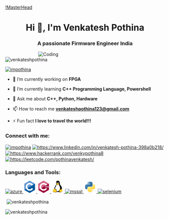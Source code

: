 [!MasterHead](http://rincondelsotfware.blogspot.com/2018/12/data-center.html)
<h1 align="center">Hi 👋, I'm Venkatesh Pothina</h1>
<h3 align="center">A passionate Firmware Engineer India</h3>
<img align="right" alt="Coding" width="400" src="https://c.tenor.com/NOYF3f82b_gAAAAC/programmer.gif">

<p align="left"> <img src="https://komarev.com/ghpvc/?username=venkateshpothina&label=Profile%20views&color=0e75b6&style=flat" alt="venkateshpothina" /> </p>

<p align="left"> <a href="https://twitter.com/impothina" target="blank"><img src="https://img.shields.io/twitter/follow/impothina?logo=twitter&style=for-the-badge" alt="impothina" /></a> </p>

- 🔭 I’m currently working on **FPGA**

- 🌱 I’m currently learning **C++ Programming Language, Powershell**

- 💬 Ask me about **C++, Python, Hardware**

- 📫 How to reach me **venkateshpothina123@gmail.com**

- ⚡ Fun fact **I love to travel the world!!!**

<h3 align="left">Connect with me:</h3>
<p align="left">
<a href="https://twitter.com/impothina" target="blank"><img align="center" src="https://raw.githubusercontent.com/rahuldkjain/github-profile-readme-generator/master/src/images/icons/Social/twitter.svg" alt="impothina" height="30" width="40" /></a>
<a href="https://linkedin.com/in/https://www.linkedin.com/in/venkatesh-pothina-398a0b218/" target="blank"><img align="center" src="https://raw.githubusercontent.com/rahuldkjain/github-profile-readme-generator/master/src/images/icons/Social/linked-in-alt.svg" alt="https://www.linkedin.com/in/venkatesh-pothina-398a0b218/" height="30" width="40" /></a>
<a href="https://www.hackerrank.com/https://www.hackerrank.com/venkypothina8" target="blank"><img align="center" src="https://raw.githubusercontent.com/rahuldkjain/github-profile-readme-generator/master/src/images/icons/Social/hackerrank.svg" alt="https://www.hackerrank.com/venkypothina8" height="30" width="40" /></a>
<a href="https://www.leetcode.com/https://leetcode.com/pothinavenkatesh/" target="blank"><img align="center" src="https://raw.githubusercontent.com/rahuldkjain/github-profile-readme-generator/master/src/images/icons/Social/leet-code.svg" alt="https://leetcode.com/pothinavenkatesh/" height="30" width="40" /></a>
</p>

<h3 align="left">Languages and Tools:</h3>
<p align="left"> <a href="https://azure.microsoft.com/en-in/" target="_blank" rel="noreferrer"> <img src="https://www.vectorlogo.zone/logos/microsoft_azure/microsoft_azure-icon.svg" alt="azure" width="40" height="40"/> </a> <a href="https://www.cprogramming.com/" target="_blank" rel="noreferrer"> <img src="https://raw.githubusercontent.com/devicons/devicon/master/icons/c/c-original.svg" alt="c" width="40" height="40"/> </a> <a href="https://www.w3schools.com/cpp/" target="_blank" rel="noreferrer"> <img src="https://raw.githubusercontent.com/devicons/devicon/master/icons/cplusplus/cplusplus-original.svg" alt="cplusplus" width="40" height="40"/> </a> <a href="https://www.linux.org/" target="_blank" rel="noreferrer"> <img src="https://raw.githubusercontent.com/devicons/devicon/master/icons/linux/linux-original.svg" alt="linux" width="40" height="40"/> </a> <a href="https://www.microsoft.com/en-us/sql-server" target="_blank" rel="noreferrer"> <img src="https://www.svgrepo.com/show/303229/microsoft-sql-server-logo.svg" alt="mssql" width="40" height="40"/> </a> <a href="https://www.python.org" target="_blank" rel="noreferrer"> <img src="https://raw.githubusercontent.com/devicons/devicon/master/icons/python/python-original.svg" alt="python" width="40" height="40"/> </a> <a href="https://www.selenium.dev" target="_blank" rel="noreferrer"> <img src="https://raw.githubusercontent.com/detain/svg-logos/780f25886640cef088af994181646db2f6b1a3f8/svg/selenium-logo.svg" alt="selenium" width="40" height="40"/> </a> </p>

<p>&nbsp;<img align="center" src="https://github-readme-stats.vercel.app/api?username=venkateshpothina&show_icons=true&locale=en" alt="venkateshpothina" /></p>

<p><img align="center" src="https://github-readme-streak-stats.herokuapp.com/?user=venkateshpothina&" alt="venkateshpothina" /></p>
